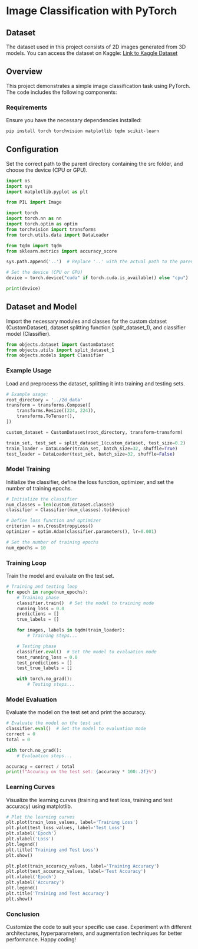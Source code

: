 # Image Classification with PyTorch

## Dataset

The dataset used in this project consists of 2D images generated from 3D models. You can access the dataset on Kaggle: [Link to Kaggle Dataset]([https://www.kaggle.com/datasetlink](https://www.kaggle.com/datasets/terromyann/2d-views-from-3d))


## Overview

This project demonstrates a simple image classification task using PyTorch. The code includes the following components:

### Requirements

Ensure you have the necessary dependencies installed:

```bash
pip install torch torchvision matplotlib tqdm scikit-learn
```

## Configuration

Set the correct path to the parent directory containing the src folder, and choose the device (CPU or GPU).

```python
import os
import sys
import matplotlib.pyplot as plt

from PIL import Image

import torch
import torch.nn as nn
import torch.optim as optim
from torchvision import transforms
from torch.utils.data import DataLoader

from tqdm import tqdm
from sklearn.metrics import accuracy_score

sys.path.append('..')  # Replace '..' with the actual path to the parent directory containing 'src'.

# Set the device (CPU or GPU)
device = torch.device("cuda" if torch.cuda.is_available() else "cpu")

print(device)
```

## Dataset and Model

Import the necessary modules and classes for the custom dataset (CustomDataset), dataset splitting function (split_dataset_1), and classifier model (Classifier).

```python
from objects.dataset import CustomDataset
from objects.utils import split_dataset_1
from objects.models import Classifier
```


### Example Usage

Load and preprocess the dataset, splitting it into training and testing sets.

```python
# Example usage:
root_directory = '../2d_data'
transform = transforms.Compose([
    transforms.Resize((224, 224)),
    transforms.ToTensor(),
])

custom_dataset = CustomDataset(root_directory, transform=transform)

train_set, test_set = split_dataset_1(custom_dataset, test_size=0.2)
train_loader = DataLoader(train_set, batch_size=32, shuffle=True)
test_loader = DataLoader(test_set, batch_size=32, shuffle=False)
```

### Model Training

Initialize the classifier, define the loss function, optimizer, and set the number of training epochs.


```python
# Initialize the classifier
num_classes = len(custom_dataset.classes)
classifier = Classifier(num_classes).to(device)

# Define loss function and optimizer
criterion = nn.CrossEntropyLoss()
optimizer = optim.Adam(classifier.parameters(), lr=0.001)

# Set the number of training epochs
num_epochs = 10
```

### Training Loop

Train the model and evaluate on the test set.

```python
# Training and testing loop
for epoch in range(num_epochs):
    # Training phase
    classifier.train()  # Set the model to training mode
    running_loss = 0.0
    predictions = []
    true_labels = []

    for images, labels in tqdm(train_loader):
        # Training steps...

    # Testing phase
    classifier.eval()  # Set the model to evaluation mode
    test_running_loss = 0.0
    test_predictions = []
    test_true_labels = []

    with torch.no_grad():
        # Testing steps...
```

### Model Evaluation

Evaluate the model on the test set and print the accuracy.


```python
# Evaluate the model on the test set
classifier.eval()  # Set the model to evaluation mode
correct = 0
total = 0

with torch.no_grad():
    # Evaluation steps...

accuracy = correct / total
print(f"Accuracy on the test set: {accuracy * 100:.2f}%")
```

### Learning Curves

Visualize the learning curves (training and test loss, training and test accuracy) using matplotlib.

```python
# Plot the learning curves
plt.plot(train_loss_values, label='Training Loss')
plt.plot(test_loss_values, label='Test Loss')
plt.xlabel('Epoch')
plt.ylabel('Loss')
plt.legend()
plt.title('Training and Test Loss')
plt.show()

plt.plot(train_accuracy_values, label='Training Accuracy')
plt.plot(test_accuracy_values, label='Test Accuracy')
plt.xlabel('Epoch')
plt.ylabel('Accuracy')
plt.legend()
plt.title('Training and Test Accuracy')
plt.show()
```

### Conclusion

Customize the code to suit your specific use case. Experiment with different architectures, hyperparameters, and augmentation techniques for better performance. Happy coding!
